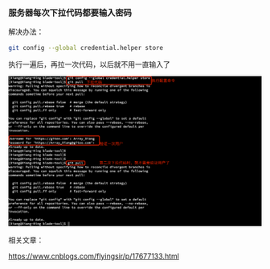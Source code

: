

### 服务器每次下拉代码都要输入密码

解决办法：

```sh
git config --global credential.helper store
```

执行一遍后，再拉一次代码，以后就不用一直输入了

![image-20220226132953476](images/image-20220226132953476.png)



相关文章：

https://www.cnblogs.com/flyingsir/p/17677133.html